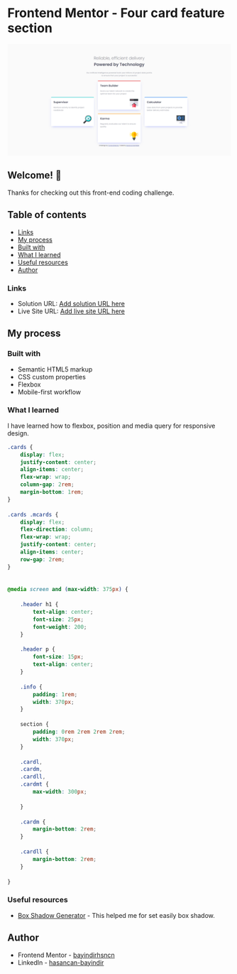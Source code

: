 # Frontend Mentor - Four card feature section

![Design preview for the Four card feature section coding challenge](./design/desktop.png)

## Welcome! 👋

Thanks for checking out this front-end coding challenge.

## Table of contents

  - [Links](#links)
  - [My process](#my-process)
  - [Built with](#built-with)
  - [What I learned](#what-i-learned)
  - [Useful resources](#useful-resources)
  - [Author](#author)

### Links

- Solution URL: [Add solution URL here](https://your-solution-url.com)
- Live Site URL: [Add live site URL here](https://your-live-site-url.com)

## My process

### Built with

- Semantic HTML5 markup
- CSS custom properties
- Flexbox
- Mobile-first workflow


### What I learned

I have learned how to flexbox, position and media query for responsive design.

```css
.cards {
    display: flex;
    justify-content: center;
    align-items: center;
    flex-wrap: wrap;
    column-gap: 2rem;
    margin-bottom: 1rem;
}

.cards .mcards {
    display: flex;
    flex-direction: column;
    flex-wrap: wrap;
    justify-content: center;
    align-items: center;
    row-gap: 2rem;
}


@media screen and (max-width: 375px) {

    .header h1 {
        text-align: center;
        font-size: 25px;
        font-weight: 200;
    }

    .header p {
        font-size: 15px;
        text-align: center;
    }

    .info {
        padding: 1rem;
        width: 370px;
    }

    section {
        padding: 0rem 2rem 2rem 2rem;
        width: 370px;
    }

    .cardl,
    .cardm,
    .cardll,
    .cardmt {
        max-width: 300px;

    }

    .cardm {
        margin-bottom: 2rem;
    }

    .cardll {
        margin-bottom: 2rem;
    }

}
```

### Useful resources

- [Box Shadow Generator](https://www.cssmatic.com/box-shadow) - This helped me for set easily box shadow.

## Author

- Frontend Mentor - [bayindirhsncn](https://www.frontendmentor.io/profile/bayindirhsncn)
- LinkedIn - [hasancan-bayindir](https://www.linkedin.com/in/hasancan-bayindir/)